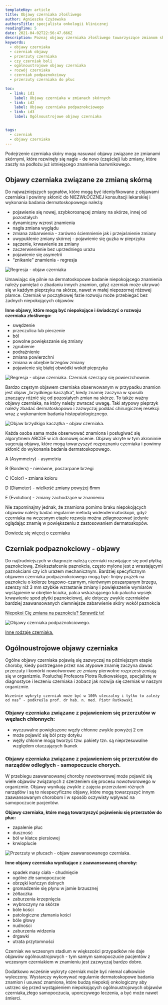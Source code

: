 ```yaml
---
templateKey: article
title: Objawy czerniaka złośliwego
author: Agnieszka Czyżewska
authorsTitle: specjalista onkologii klinicznej
readingTime: 5
date: 2021-04-02T22:56:47.666Z
description: Poznaj objawy czerniaka złośliwego towarzyszące zmianom skórnym. Objawy czerniaka podpaznokciowego. Objawy związane z przerzutami czerniaka w węzłach chłonnych. Objawy związane z przerzutami w narządach w zaawansowanej chorobie. Samopoczucie chorych na czerniaka. Jeśli masz niepokojące objawy - zbadaj swoje znamiona. 
keywords:
  - objawy czerniaka
  - czerniak objawy
  - przerzuty czerniaka
  - czy czerniak boli
  - ogólnoustrojowe objawy czerniaka
  - rozwój czerniaka
  - czerniak podpaznokciowy
  - przerzuty czerniaka do płuc

toc:
  - link: id1
    label: Objawy czerniaka w zmianach skórnych
  - link: id2
    label: Objawy czerniaka podpaznokciowego
  - link: id3
    label: Ogólnoustrojowe objawy czerniaka


tags:
  - czerniak
  - objawy czerniaka
---
```


Podejrzenie czerniaka skóry mogą nasuwać objawy związane ze zmianami skórnymi, które rozwinęły się nagle - de novo (częściej) lub zmiany, które zaszły na podłożu już istniejącego znamienia barwnikowego. 


<span id="id1" />

## Objawy czerniaka związane ze zmianą skórną

Do najważniejszych sygnałów, które mogą być identyfikowane z objawami czerniaka i powinny skłonić do NIEZWŁOCZNEJ konsultacji lekarskiej i wykonania badania dermatoskopowego należą:
- pojawienie się nowej, szybkorosnącej zmiany na skórze, innej od pozostałych
- dynamiczny wzrost znamienia
- nagła zmiana wyglądu 
- zmiana zabarwienia - zarówno ściemnienie jak i przejaśnienie zmiany
- uwypuklenie zmiany skórnej - pojawienie się guzka w pieprzyku
- sączenie, krwawienie ze zmiany
- zaczerwienienie bez uprzedniego urazu
- pojawienie się asymetrii 
- “znikanie” znamienia - regresja

![Regresja - objaw czerniaka](img/Regresja-objaw-czerniaka.png "Regresja - objaw czerniaka")

Umawiając się pilnie na dermatoskopowe badanie niepokojącego znamienia należy pamiętać o zbadaniu innych znamion, gdyż czerniak może ukrywać się w każdym pieprzyku na skórze, nawet  w małej niepozornej różowej plamce. Czerniak w początkowej fazie rozwoju może przebiegać bez żadnych niepokojących objawów.

<More link="/kontakt" text="Zbadaj swoje znamiona" cta="Umów się"  label="Masz podobne objawy?"/>

**Inne objawy, które mogą być niepokojące i świadczyć o rozwoju czerniaka złośliwego:**

- swędzenie
- przeczulica lub pieczenie
- ból
- powolne powiększanie się zmiany
- zgrubienie
- podrażnienie 
- zmiana powierzchni
- zmiana w obrębie brzegów zmiany 
- pojawienie się białej obwódki wokół pieprzyka

![Regresja - objaw czerniaka. Czerniak szerzący się powierzchownie.](img/Powolny-wzrost-objaw-czerniaka-Czerniak-szerzący-się-powierzchownie.png "Powolny wzrost - objaw czerniaka. Czerniak szerzący się powierzchownie.")


Bardzo częstym objawem czerniaka obserwowanym w przypadku znamion jest objaw „brzydkiego kaczątka”, kiedy znamię zaczyna w sposób znaczący różnić się od pozostałych zmian na skórze. To także ważny objawy czerniaka, na który należy zwracać uwagę. Taki atypowy pieprzyk należy zbadać dermatoskopowo i zazwyczaj poddać chirurgicznej resekcji wraz z wykonaniem badania histopatologicznego. 

![Objaw brzydkigo kaczątka - objaw czerniaka.](img/znamie-o-charakterze-brzydkiego-kaczatka-objaw-czerniaka.png "Objaw brzydkigo kaczątka - objaw czerniaka")



Każda osoba sama może obserwować znamiona i posługiwać się algorytmem ABCDE w ich domowej ocenie. Objawy ukryte w tym akronimie sugerują objawy, które mogą towarzyszyć rozpoznaniu czerniaka i powinny skłonić do wykonania badania dermatoskopowego.

A (Asymmetry) - asymetria

B (Borders) - nierówne, poszarpane brzegi

C (Color) - zmiana koloru

D (Diameter) - wielkość zmiany powyżej 6mm

E (Evolution) - zmiany zachodzące w znamieniu


Nie zapominajmy jednak, że znamiona pomimo braku niepokojących objawów należy badać regularnie metodą wideodermatoskopii, gdyż czerniaka na wczesnym etapie rozwoju można zdiagnozować jedynie oglądając znamię w powiększeniu z zastosowaniem dermatoskopów.



[Dowiedz się więcej o czerniaku](https://twojeznamiona.pl/czerniak "Czerniak - objawy, diagnostyka, leczenie")


<span id="id2" />

## Czerniak podpaznokciowy - objawy

Do najtrudniejszych w diagnozie należą czerniaki rozwijające się pod płytką paznokciową. Zniekształcenie paznokcia, często mylone jest z wrastającymi paznokciami czy ich urazem mechanicznym. Bardziej specyficznym objawem czerniaka podpaznokciowego mogą być:
linijny prążek na paznokciu o kolorze brązowo-czarnym, nierównym poszarpanym brzegu, szerszy niż 3 mm
szybkie wzrastanie zmiany i powiększenie wymiarów
wystąpienie w obrębie kciuka, palca wskazującego lub palucha
wysięk
krwawienie spod płytki paznokciowej, ale dotyczy zwykle czerniaków bardziej zaawansowanych
ciemniejsze zabarwienie skóry wokół paznokcia

[Niepokoi Cię zmiana na paznokciu? Sprawdź to! ](https://twojeznamiona.pl/kontakt "Czerniak - objawy, diagnostyka, leczenie")

![Objawy czerniaka podpaznokciowego.](img/Objawy-czerniaka-podpaznokciowego.png "Objawy czerniaka podpaznokciowego. Źródło Diagnostyka dermoskopowa czerniaka podpaznokciowego. G. Kamińska-Winciorek, R. Śpiewak")

[Inne rodzaje czerniaka.](https://twojeznamiona.pl/czerniak/rodzaje-czerniaka-zdjecia "Czerniak - orodzaje - zdjęcia")

<span id="id3" />

## Ogólnoustrojowe objawy czerniaka

Ogólne objawy czerniaka pojawią się zazwyczaj na późniejszym etapie choroby, kiedy postrzegane przez nas atypowe znamię zaczyna dawać przerzuty i komórki nowotworowe ze zmiany pierwotne rozprzestrzeniają się w organizmie. 
Posłuchaj Profesora Piotra Rutkowskiego, specjalistę w diagnostyce i leczeniu czerniaka i zobacz jak rozwija się czerniak w naszym organizmie.

<YoutubePlayer url="https://www.youtube.com/watch?v=YtCUGHPAIwI&t=13s&ab_channel=AkademiaCzerniaka" start="111" end="165" label="Rozwój czerniaka - Prof. Piotr Rutkowski" />

```Wcześnie wykryty czerniak może być w 100% uleczalny i tylko to zależy od nas” - podkreśla prof. dr hab. n. med. Piotr Rutkowski```

### Objawy czerniaka związane z pojawieniem się przerzutów w węzłach chłonnych:
- wyczuwalne powiększone węzły chłonne zwykle powyżej 2 cm 
- może pojawić się ból przy dotyku
- węzły chłonne mogą tworzyć tzw. pakiety tzn. są nieprzesuwalne względem otaczających tkanek


### Objawy czerniaka związane z pojawieniem się przerzutów do narządów odległych - samopoczucie chorych.

W przebiegu zaawansowanej choroby nowotworowej może pojawić się wiele objawów związanych z szerzeniem się procesu nowotworowego w organizmie. Objawy wynikają zwykle z zajęcia przerzutami różnych narządów i są to niespecyficzne objawy, które mogą towarzyszyć innym zaawansowanym chorobom i w sposób oczywisty wpływać na samopoczucie pacjentów.

**Objawy czerniaka, które mogą towarzyszyć pojawieniu się przerzutów do płuc:**
- zapalenie płuc
- duszność
- ból w klatce piersiowej
- krwioplucie

![Przerzuty w płucach - objaw zaawansowanego czerniaka.](img/Przerzuty-w-płucach-objaw-zaawansowanego-czerniaka.png "Przerzuty w płucach - objaw zaawansowanego czerniaka.")

**Inne objawy czerniaka wynikające z zaawansowanej choroby:**
- spadek masy ciała - chudnięcie
- ogólne złe samopoczucie
- obrzęki kończyn dolnych
- gromadzenie się płynu w jamie brzusznej
- żółtaczka
- zaburzenia krzepnięcia
- wybroczyny na skórze
- bóle kości
- patologiczne złamania kości
- bóle głowy
- nudności
- zaburzenia widzenia
- drgawki
- utrata przytomności

<More link="/blog/czy-czerniak-boli" text="Czy czerniak boli?" cta="Sprawdź" label="Dowiedz się więcej" />


Czerniak we wczesnym stadium w większości przypadków nie daje objawów ogólnoustrojowych - tym samym samopoczucie pacjentów z wczesnym czerniakiem w znamieniu jest zazwyczaj bardzo dobre.

Dodatkowo wcześnie wykryty czerniak może być niemal całkowicie wyleczony. Wystarczy wykonywać regularnie dermatoskopowe badania znamion i usuwać znamiona, które budzą niepokój onkologiczny aby ustrzec się przed wystąpieniem niepokojących ogólnoustrojowych objawów czerniaka,złego samopoczucia, uporczywego leczenia, a być może nawet śmierci. 



